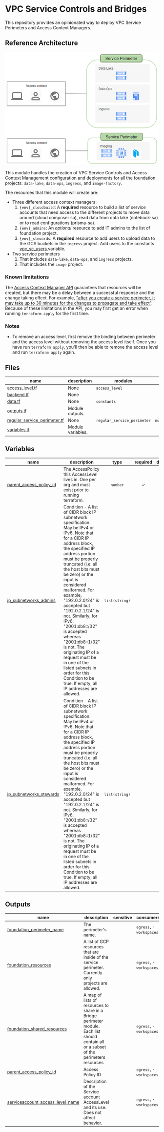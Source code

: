 # VPC Service Controls and Bridges

This repository provides an opinionated way to deploy VPC Service Perimeters and Access Context Managers. 

## Reference Architecture
![](../../../docs/foundation-vpc-sc.png)

This module handles the creation of VPC Service Controls and Access Context Management configuration and deployments for all the foundation projects: `data-lake`, `data-ops`, `ingress`, and `image-factory`.

The resources that this module will create are:

* Three different access context managers:
    1. `{env}_cloudbuild`: A <b>required</b> resource to build a list of service accounts that need access to the different projects to move data around (cloud composer sa), read data from data lake (notebook-sa) or to read configurations (prisma-sa).
    1. `{env}_admins`: An <i>optional</i> resource to add IT admins to the list of foundation project.
    1. `{env}_stewards`: A <b>required</b> resource to add users to upload data to the GCS buckets in the `ingress` project. Add users to the constants [vpc_sc_users ](../constants/constants.tf#L29) variable.
* Two service perimeters
    1. That includes `data-lake`, `data-ops`, and `ingress` projects.
    1. That includes the `image` project.


### Known limitations

The [Access Context Manager API](https://cloud.google.com/access-context-manager/docs/) guarantees that resources will be created, but there may be a delay between a successful response and the change taking effect. For example, ["after you create a service perimeter, it may take up to 30 minutes for the changes to propagate and take effect"](https://cloud.google.com/vpc-service-controls/docs/create-service-perimeters).
Because of these limitations in the API, you may first get an error when running `terraform apply` for the first time.

### Notes

- To remove an access level, first remove the binding between perimeter and the access level without removing the access level itself. Once you have run `terraform apply`, you'll then be able to remove the access level and run `terraform apply` again.



<!-- TFDOC OPTS files:1 show_extra:1 -->
<!-- BEGIN TFDOC -->

## Files

| name | description | modules | resources |
|---|---|---|---|
| [access_level.tf](./access_level.tf) | None | <code>access_level</code> |  |
| [backend.tf](./backend.tf) | None |  |  |
| [data.tf](./data.tf) | None | <code>constants</code> |  |
| [outputs.tf](./outputs.tf) | Module outputs. |  |  |
| [regular_service_perimeter.tf](./regular_service_perimeter.tf) | None | <code>regular_service_perimeter</code> | <code>null_resource</code> |
| [variables.tf](./variables.tf) | Module variables. |  |  |

## Variables

| name | description | type | required | default | producer |
|---|---|:---:|:---:|:---:|:---:|
| [parent_access_policy_id](variables.tf#L1) | The AccessPolicy this AccessLevel lives in. One per org and must exist prior to running terraform. | <code>number</code> | ✓ |  |  |
| [ip_subnetworks_admins](variables.tf#L6) | Condition - A list of CIDR block IP subnetwork specification. May be IPv4 or IPv6. Note that for a CIDR IP address block, the specified IP address portion must be properly truncated (i.e. all the host bits must be zero) or the input is considered malformed. For example, \"192.0.2.0/24\" is accepted but \"192.0.2.1/24\" is not. Similarly, for IPv6, \"2001:db8::/32\" is accepted whereas \"2001:db8::1/32\" is not. The originating IP of a request must be in one of the listed subnets in order for this Condition to be true. If empty, all IP addresses are allowed. | <code>list&#40;string&#41;</code> |  | <code>&#91;&#93;</code> |  |
| [ip_subnetworks_stewards](variables.tf#L12) | Condition - A list of CIDR block IP subnetwork specification. May be IPv4 or IPv6. Note that for a CIDR IP address block, the specified IP address portion must be properly truncated (i.e. all the host bits must be zero) or the input is considered malformed. For example, \"192.0.2.0/24\" is accepted but \"192.0.2.1/24\" is not. Similarly, for IPv6, \"2001:db8::/32\" is accepted whereas \"2001:db8::1/32\" is not. The originating IP of a request must be in one of the listed subnets in order for this Condition to be true. If empty, all IP addresses are allowed. | <code>list&#40;string&#41;</code> |  | <code>&#91;&#93;</code> |  |

## Outputs

| name | description | sensitive | consumers |
|---|---|:---:|---|
| [foundation_perimeter_name](outputs.tf#L13) | The perimeter's name. |  | <code>egress,</code> · <code>workspaces</code> |
| [foundation_resources](outputs.tf#L19) | A list of GCP resources that are inside of the service perimeter. Currently only projects are allowed. |  | <code>egress,</code> · <code>workspaces</code> |
| [foundation_shared_resources](outputs.tf#L25) | A map of lists of resources to share in a Bridge perimeter module. Each list should contain all or a subset of the perimeters resources |  | <code>egress,</code> · <code>workspaces</code> |
| [parent_access_policy_id](outputs.tf#L1) | Access Policy ID |  | <code>egress,</code> · <code>workspaces</code> |
| [serviceaccount_access_level_name](outputs.tf#L7) | Description of the Service account AccessLevel and its use. Does not affect behavior. |  | <code>egress,</code> · <code>workspaces</code> |

<!-- END TFDOC -->


